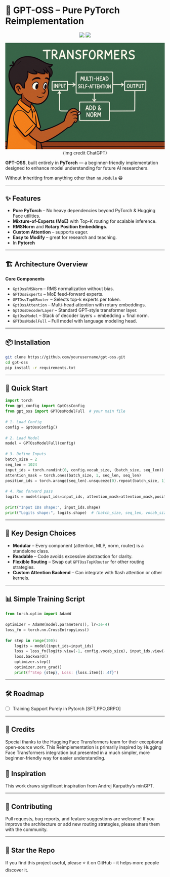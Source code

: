 # 🚀 GPT-OSS – Pure PyTorch Reimplementation

<p align="center">
  <img src="https://img.shields.io/badge/PyTorch-2.x-red?style=for-the-badge&logo=pytorch" />
  <img src="https://img.shields.io/badge/Python-3.9+-blue?style=for-the-badge&logo=python" />
</p>

<p align="center">
    <img src="./assets/img1.png">
    (img credit ChatGPT)
</p>


**GPT-OSS**, built entirely in **PyTorch** — a beginner-friendly implementation designed to enhance model understanding for future AI researchers. 

Without Inheriting from anything other than `nn.Module` 😁



---

## ✨ Features

* **Pure PyTorch** – No heavy dependencies beyond PyTorch & Hugging Face utilities.
* **Mixture-of-Experts (MoE)** with Top-K routing for scalable inference.
* **RMSNorm** and **Rotary Position Embeddings**.
* **Custom Attention** – supports eager.
* **Easy to Modify** – great for research and teaching.
* In **Pytorch**
---

## 🏗️ Architecture Overview

**Core Components**

* `GptOssRMSNorm` – RMS normalization without bias.
* `GPTOssExperts` – MoE feed-forward experts.
* `GPTOssTopKRouter` – Selects top-k experts per token.
* `GptOssAttention` – Multi-head attention with rotary embeddings.
* `GptOssDecoderLayer` – Standard GPT-style transformer layer.
* `GptOssModel` – Stack of decoder layers + embedding + final norm.
* `GPTOssModelFull` – Full model with language modeling head.

---

## 📦 Installation

```bash
git clone https://github.com/yourusername/gpt-oss.git
cd gpt-oss
pip install -r requirements.txt
```

---

## 🚀 Quick Start

```python
import torch
from gpt_config import GptOssConfig
from gpt_oss import GPTOssModelFull  # your main file

# 1. Load Config
config = GptOssConfig()

# 2. Load Model
model = GPTOssModelFull(config)

# 3. Define Inputs
batch_size = 2
seq_len = 1024
input_ids = torch.randint(0, config.vocab_size, (batch_size, seq_len))
attention_mask = torch.ones(batch_size, 1, seq_len, seq_len)
position_ids = torch.arange(seq_len).unsqueeze(0).repeat(batch_size, 1)  # shape: [batch_size, seq_len]

# 4. Run forward pass
logits = model(input_ids=input_ids, attention_mask=attention_mask,position_ids=position_ids,use_cache=False)

print("Input IDs shape:", input_ids.shape)
print("Logits shape:", logits.shape)  # (batch_size, seq_len, vocab_size)
```

---

## 🧠 Key Design Choices

* **Modular** – Every component (attention, MLP, norm, router) is a standalone class.
* **Readable** – Code avoids excessive abstraction for clarity.
* **Flexible Routing** – Swap out `GPTOssTopKRouter` for other routing strategies.
* **Custom Attention Backend** – Can integrate with flash attention or other kernels.

---

## 📊 Simple Training Script

```python
from torch.optim import AdamW

optimizer = AdamW(model.parameters(), lr=3e-4)
loss_fn = torch.nn.CrossEntropyLoss()

for step in range(100):
    logits = model(input_ids=input_ids)
    loss = loss_fn(logits.view(-1, config.vocab_size), input_ids.view(-1))
    loss.backward()
    optimizer.step()
    optimizer.zero_grad()
    print(f"Step {step}, Loss: {loss.item():.4f}")
```

---

## 🛠️ Roadmap

* [ ] Training Support Purely in Pytorch [SFT,PPO,GRPO]
---

## 🙏 Credits
Special thanks to the Hugging Face Transformers team for their exceptional open-source work. This Reimplementation is primarily inspired by Hugging Face Transformers integration but presented in a much simpler, more beginner-friendly way for easier understanding.

## 🙌 Inspiration

This work draws significant inspiration from Andrej Karpathy’s minGPT.


---

## 🤝 Contributing

Pull requests, bug reports, and feature suggestions are welcome!
If you improve the architecture or add new routing strategies, please share them with the community.

---

## 🌟 Star the Repo

If you find this project useful, please ⭐ it on GitHub – it helps more people discover it.
